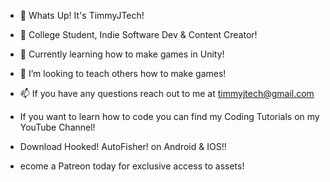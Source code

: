 - 👋 Whats Up! It's TimmyJTech!
- 👀 College Student, Indie Software Dev & Content Creator!
- 🌱 Currently learning how to make games in Unity!
- 💞️ I’m looking to teach others how to make games!
- 📫 If you have any questions reach out to me at timmyjtech@gmail.com

- If you want to learn how to code you can find my Coding Tutorials on my YouTube Channel!
- Download Hooked! AutoFisher! on Android & IOS!!
- ecome a Patreon today for exclusive access to assets!
